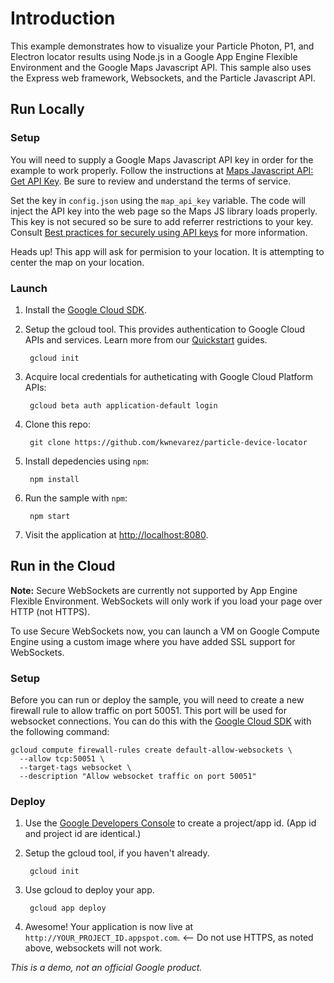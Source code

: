 # Introduction
This example demonstrates how to visualize your Particle Photon, P1, and Electron locator results using Node.js in a Google App Engine Flexible Environment and the Google Maps Javascript API. This sample also uses the Express web framework, Websockets, and the Particle Javascript API. 

## Run Locally

### Setup

You will need to supply a Google Maps Javascript API key in order for the example to work properly. Follow the instructions at [Maps Javascript API: Get API Key](https://developers.google.com/maps/documentation/javascript/get-api-key). Be sure to review and understand the terms of service. 
 
Set the key in `config.json` using the `map_api_key` variable. The code will inject the API key into the web page so the Maps JS library loads properly. This key is not secured so be sure to add referrer restrictions to your key. Consult [Best practices for securely using API keys](https://support.google.com/cloud/answer/6310037?hl=en) for more information.

Heads up! This app will ask for permision to your location. It is attempting to center the map on your location. 

### Launch

1. Install the [Google Cloud SDK](https://cloud.google.com/sdk/). 

1. Setup the gcloud tool. This provides authentication to Google Cloud APIs and services. Learn more from our [Quickstart](https://cloud.google.com/sdk/docs/quickstarts) guides. 

        gcloud init

1. Acquire local credentials for autheticating with Google Cloud Platform APIs:

        gcloud beta auth application-default login

1. Clone this repo:

        git clone https://github.com/kwnevarez/particle-device-locator

1. Install depedencies using `npm`:

        npm install

1. Run the sample with `npm`:

        npm start

1. Visit the application at [http://localhost:8080](http://localhost:8080).

## Run in the Cloud
__Note:__ Secure WebSockets are currently not supported by App Engine Flexible Environment. WebSockets will only work if you load your page over HTTP (not HTTPS).

To use Secure WebSockets now, you can launch a VM on Google Compute Engine using a custom image where you have added SSL support for WebSockets.

### Setup

Before you can run or deploy the sample, you will need to create a new firewall rule to allow traffic on port 50051. This port will be used for websocket connections. You can do this with the [Google Cloud SDK](https://cloud.google.com/sdk) with the following command:

    gcloud compute firewall-rules create default-allow-websockets \
      --allow tcp:50051 \
      --target-tags websocket \
      --description "Allow websocket traffic on port 50051"

### Deploy

1. Use the [Google Developers Console](https://console.developer.google.com) to create a project/app id. (App id and project id are identical.)

1. Setup the gcloud tool, if you haven't already.

        gcloud init

1. Use gcloud to deploy your app.

        gcloud app deploy

1. Awesome! Your application is now live at `http://YOUR_PROJECT_ID.appspot.com`.  <-- Do not use HTTPS, as noted above, websockets will not work.

*This is a demo, not an official Google product.*
